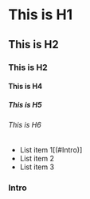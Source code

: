 # This is H1
## This is H2
### This is H2
#### This is H4
##### This is H5
###### This is H6

- List item 1[(#Intro)]
- List item 2
- List item 3

### Intro
